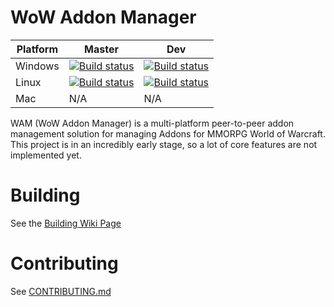 # WoW Addon Manager
| Platform | Master                                                       | Dev                                                          |
| -------- | ------------------------------------------------------------ | ------------------------------------------------------------ |
| Windows  | [![Build status](https://ci.appveyor.com/api/projects/status/eat30wg7qk4nnqd5/branch/dev?svg=true)](https://ci.appveyor.com/project/jorbo/wam-client-windows/branch/master) | [![Build status](https://ci.appveyor.com/api/projects/status/eat30wg7qk4nnqd5/branch/dev?svg=true)](https://ci.appveyor.com/project/jorbo/wam-client-windows/branch/dev) |
| Linux    | [![Build status](https://ci.appveyor.com/api/projects/status/xsq7i86cqwmbb768/branch/dev?svg=true)](https://ci.appveyor.com/project/jorbo/wam-client-linux/branch/master) | [![Build status](https://ci.appveyor.com/api/projects/status/xsq7i86cqwmbb768/branch/dev?svg=true)](https://ci.appveyor.com/project/jorbo/wam-client-linux/branch/dev) |
| Mac | N/A | N/A

WAM (WoW Addon Manager) is a multi-platform peer-to-peer addon management solution for managing Addons for MMORPG World of Warcraft. This project is in an incredibly early stage, so a lot of core features are not implemented yet.



# Building

See the [Building Wiki Page](https://github.com/WoWAddonManager/wam-client/wiki/Building)

# Contributing 

See [CONTRIBUTING.md](CONTRIBUTING.md)
